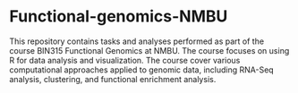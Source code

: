 # Functional-genomics-NMBU

This repository contains tasks and analyses performed as part of the course BIN315 Functional Genomics at NMBU. 
The course focuses on using R for data analysis and visualization. 
The course cover various computational approaches applied to genomic data, including RNA-Seq analysis, clustering, and functional enrichment analysis. 
